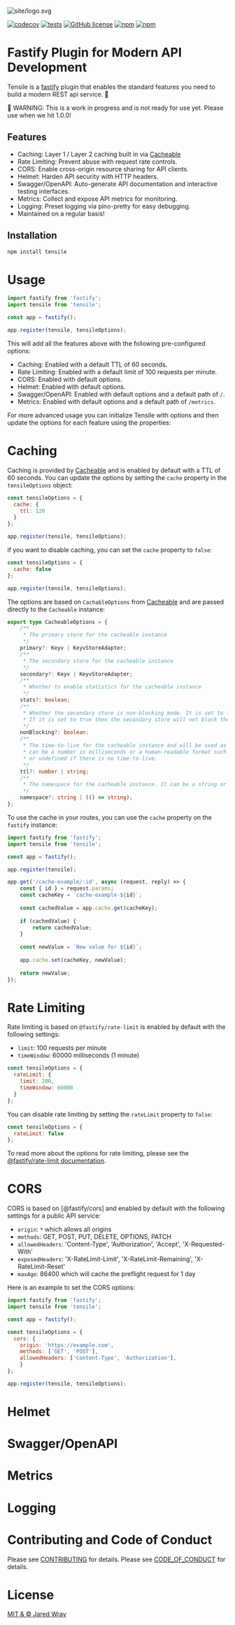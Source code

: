 ![site/logo.svg](site/logo.svg)

[![codecov](https://codecov.io/gh/jaredwray/tensile/graph/badge.svg?token=iAkdAEwD6S)](https://codecov.io/gh/jaredwray/tensile)
[![tests](https://github.com/jaredwray/tensile/actions/workflows/tests.yaml/badge.svg)](https://github.com/jaredwray/tensile/actions/workflows/tests.yaml)
[![GitHub license](https://img.shields.io/github/license/jaredwray/tensile)](https://github.com/jaredwray/tensile/blob/master/LICENSE)
[![npm](https://img.shields.io/npm/dm/tensile)](https://npmjs.com/package/tensile)
[![npm](https://img.shields.io/npm/v/tensile)](https://npmjs.com/package/tensile)

# Fastify Plugin for Modern API Development

Tensile is a [fastify](https://fastify.org) plugin that enables the standard features you need to build a modern REST api service. 🎉

🚨 WARNING: This is a work in progress and is not ready for use yet. Please use when we hit 1.0.0!

## Features
* Caching: Layer 1 / Layer 2 caching built in via [Cacheable](https://cacheable.org)
* Rate Limiting: Prevent abuse with request rate controls.
* CORS: Enable cross-origin resource sharing for API clients.
* Helmet: Harden API security with HTTP headers.
* Swagger/OpenAPI: Auto-generate API documentation and interactive testing interfaces.
* Metrics: Collect and expose API metrics for monitoring.
* Logging: Preset logging via pino-pretty for easy debugging.
* Maintained on a regular basis!

## Installation
```bash
npm install tensile
```

# Usage
```javascript
import fastify from 'fastify';
import tensile from 'tensile';

const app = fastify();

app.register(tensile, tensileOptions);
```

This will add all the features above with the following pre-configured options:

* Caching: Enabled with a default TTL of 60 seconds.
* Rate Limiting: Enabled with a default limit of 100 requests per minute.
* CORS: Enabled with default options.
* Helmet: Enabled with default options.
* Swagger/OpenAPI: Enabled with default options and a default path of `/`.
* Metrics: Enabled with default options and a default path of `/metrics`.

For more advanced usage you can initialize Tensile with options and then update the options for each feature using the properties:

# Caching

Caching is provided by [Cacheable](https://cacheable.org) and is enabled by default with a TTL of 60 seconds. You can update the options by setting the `cache` property in the `tensileOptions` object:

```javascript
const tensileOptions = {
  cache: {
    ttl: 120
  }
};

app.register(tensile, tensileOptions);
```

if you want to disable caching, you can set the `cache` property to `false`:

```javascript
const tensileOptions = {
  cache: false
};

app.register(tensile, tensileOptions);
```

The options are based on `CachableOptions` from [Cacheable](https://cacheable.org) and are passed directly to the `Cacheable` instance:

```typescript
export type CacheableOptions = {
	/**
	 * The primary store for the cacheable instance
	 */
	primary?: Keyv | KeyvStoreAdapter;
	/**
	 * The secondary store for the cacheable instance
	 */
	secondary?: Keyv | KeyvStoreAdapter;
	/**
	 * Whether to enable statistics for the cacheable instance
	 */
	stats?: boolean;
	/**
	 * Whether the secondary store is non-blocking mode. It is set to false by default.
	 * If it is set to true then the secondary store will not block the primary store.
	 */
	nonBlocking?: boolean;
	/**
	 * The time-to-live for the cacheable instance and will be used as the default value.
	 * can be a number in milliseconds or a human-readable format such as `1s` for 1 second or `1h` for 1 hour
	 * or undefined if there is no time-to-live.
	 */
	ttl?: number | string;
	/**
	 * The namespace for the cacheable instance. It can be a string or a function that returns a string.
	 */
	namespace?: string | (() => string);
};
```

To use the cache in your routes, you can use the `cache` property on the `fastify` instance:

```javascript
import fastify from 'fastify';
import tensile from 'tensile';

const app = fastify();

app.register(tensile);

app.get('/cache-example/:id', async (request, reply) => {
    const { id } = request.params;
    const cacheKey = `cache-example-${id}`;
    
    const cachedValue = app.cache.get(cacheKey);
    
    if (cachedValue) {
        return cachedValue;
    }
    
    const newValue = `New value for ${id}`;
    
    app.cache.set(cacheKey, newValue);
    
    return newValue;
});
```

# Rate Limiting

Rate limiting is based on `@fastify/rate-limit` is enabled by default with the following settings:

* `limit`: 100 requests per minute
* `timeWindow`: 60000 milliseconds (1 minute)

```javascript
const tensileOptions = {
  rateLimit: {
    limit: 200,
    timeWindow: 60000
  }
};
```

You can disable rate limiting by setting the `rateLimit` property to `false`:

```javascript
const tensileOptions = {
  rateLimit: false
};
```

To read more about the options for rate limiting, please see the [@fastify/rate-limit documentation](https://github.com/fastify/fastify-rate-limit?tab=readme-ov-file#options).

# CORS

CORS is based on [@fastify/cors] and enabled by default with the following settings for a public API service:

* `origin`: `*` which allows all origins
* `methods`: GET, POST, PUT, DELETE, OPTIONS, PATCH
* `allowedHeaders`: 'Content-Type', 'Authorization', 'Accept', 'X-Requested-With'
* `exposedHeaders`: 'X-RateLimit-Limit', 'X-RateLimit-Remaining', 'X-RateLimit-Reset'
* `maxAge`: 86400 which will cache the preflight request for 1 day

Here is an example to set the CORS options:

```javascript
import fastify from 'fastify';
import tensile from 'tensile';

const app = fastify();

const tensileOptions = {
  cors: {
    origin: 'https://example.com',
    methods: ['GET', 'POST'],
    allowedHeaders: ['Content-Type', 'Authorization'],
    }
};

app.register(tensile, tensileOptions);
```

# Helmet

# Swagger/OpenAPI

# Metrics

# Logging

# Contributing and Code of Conduct
Please see [CONTRIBUTING](CONTRIBUTING.md) for details. Please see [CODE_OF_CONDUCT](CODE_OF_CONDUCT.md) for details.


# License
[MIT & © Jared Wray](LICENSE)


